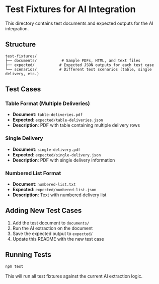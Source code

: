 # Test Fixtures for AI Integration

This directory contains test documents and expected outputs for the AI integration.

## Structure

```
test-fixtures/
├── documents/           # Sample PDFs, HTML, and text files
├── expected/           # Expected JSON outputs for each test case
└── scenarios/          # Different test scenarios (table, single delivery, etc.)
```

## Test Cases

### Table Format (Multiple Deliveries)
- **Document**: `table-deliveries.pdf`
- **Expected**: `expected/table-deliveries.json`
- **Description**: PDF with table containing multiple delivery rows

### Single Delivery
- **Document**: `single-delivery.pdf`
- **Expected**: `expected/single-delivery.json`
- **Description**: PDF with single delivery information

### Numbered List Format
- **Document**: `numbered-list.txt`
- **Expected**: `expected/numbered-list.json`
- **Description**: Text with numbered delivery list

## Adding New Test Cases

1. Add the test document to `documents/`
2. Run the AI extraction on the document
3. Save the expected output to `expected/`
4. Update this README with the new test case

## Running Tests

```bash
npm test
```

This will run all test fixtures against the current AI extraction logic.

